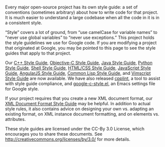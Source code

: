 Every major open-source project has its own style guide: a set of conventions (sometimes arbitrary) about how to write code for that project.  It is much easier to understand a large codebase when all the code in it is in a consistent style.

“Style” covers a lot of ground, from “use camelCase for variable names” to “never use global variables” to “never use exceptions.”  This project holds the style guidelines we use for Google code.  If you are modifying a project that originated at Google, you may be pointed to this page to see the style guides that apply to that project.

Our [C++ Style Guide](http://google-styleguide.googlecode.com/svn/trunk/cppguide.html), [Objective-C Style Guide](http://google-styleguide.googlecode.com/svn/trunk/objcguide.xml), [Java Style Guide](http://google-styleguide.googlecode.com/svn/trunk/javaguide.html), [Python Style Guide](http://google-styleguide.googlecode.com/svn/trunk/pyguide.html), [Shell Style Guide](http://google-styleguide.googlecode.com/svn/trunk/shell.xml), [HTML/CSS Style Guide](http://google-styleguide.googlecode.com/svn/trunk/htmlcssguide.xml),  [JavaScript Style Guide](http://google-styleguide.googlecode.com/svn/trunk/javascriptguide.xml), [AngularJS Style Guide](https://google-styleguide.googlecode.com/svn/trunk/angularjs-google-style.html), [Common Lisp Style Guide](http://google-styleguide.googlecode.com/svn/trunk/lispguide.xml), and [Vimscript Style Guide](http://google-styleguide.googlecode.com/svn/trunk/vimscriptguide.xml) are now available.  We have also released [cpplint](http://google-styleguide.googlecode.com/svn/trunk/cpplint), a tool to assist with style guide compliance, and [google-c-style.el](http://google-styleguide.googlecode.com/svn/trunk/google-c-style.el), an Emacs settings file for Google style.

If your project requires that you create a new XML document format, our [XML Document Format Style Guide](http://google-styleguide.googlecode.com/svn/trunk/xmlstyle.html) may be helpful.  In addition to actual style rules, it also contains advice on designing your own vs. adapting an existing format, on XML instance document formatting, and on elements vs. attributes.

These style guides are licensed under the CC-By 3.0 License, which encourages you to share these documents. See http://creativecommons.org/licenses/by/3.0/ for more details.